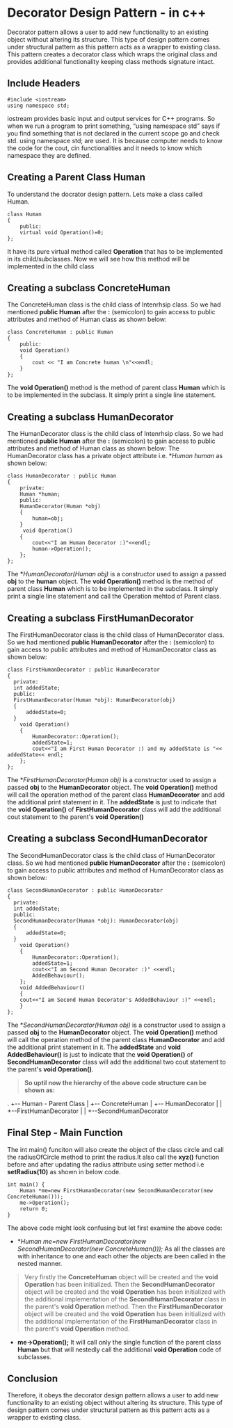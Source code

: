 # Decorator Design Pattern - in c++
Decorator pattern allows a user to add new functionality to an existing object without altering its structure. This type of design pattern comes under structural pattern as this pattern acts as a wrapper to existing class.
This pattern creates a decorator class which wraps the original class and provides additional functionality keeping class methods signature intact.

## Include Headers

```
#include <iostream>
using namespace std;
```
 iostream provides basic input and output services for C++ programs. So when we run a program to print something, “using namespace std” says if you find something that is not declared in the current scope go and check std. using namespace std; are used. It is because computer needs to know the code for the cout, cin functionalities and it needs to know which namespace they are defined.

## Creating a Parent Class Human

 To understand the docrator design pattern. Lets make a class called Human.

```
class Human
{
    public:
    virtual void Operation()=0;
};
```
It have its pure virtual method called **Operation** that has to be implemented in its child/subclasses.
Now we will see how this method will be implemented in the child class

## Creating a subclass ConcreteHuman

The ConcreteHuman class is the child class of Intenrhsip class. So we had mentioned **public Human** after the **:** (semicolon) to gain access to public attributes and method of Human class as shown below:

```
class ConcreteHuman : public Human
{
    public:
    void Operation()
    {
        cout << "I am Concrete human \n"<<endl; 
    }
};
```
The **void Operation()** method is the method of parent class **Human** which is to be implemented in the subclass. It simply print a single line statement.

## Creating a subclass HumanDecorator

The HumanDecorator class is the child class of Intenrhsip class. So we had mentioned **public Human** after the **:** (semicolon) to gain access to public attributes and method of Human class as shown below:
The HumanDecorator class has a private object attribute i.e. **Human *human** as shown below: 
```
class HumanDecorator : public Human
{
    private:
    Human *human;
    public:
    HumanDecorator(Human *obj)
    {
        human=obj;
    }
     void Operation()
    {
        cout<<"I am Human Decorator :)"<<endl;
        human->Operation();
    };
};

```
The **HumanDecorator(Human *obj)** is a constructor used to assign a passed **obj** to the **human** object. The **void Operation()** method is the method of parent class **Human** which is to be implemented in the subclass. It simply print a single line statement and call the Operation mehtod of Parent class.

## Creating a subclass FirstHumanDecorator

The FirstHumanDecorator class is the child class of HumanDecorator class. So we had mentioned **public HumanDecorator** after the **:** (semicolon) to gain access to public attributes and method of HumanDecorator class as shown below:

```
class FirstHumanDecorator : public HumanDecorator
{
  private:
  int addedState;
  public:
  FirstHumanDecorator(Human *obj): HumanDecorator(obj)
  {
      addedState=0;
  }
    void Operation()
    {
        HumanDecorator::Operation();
        addedState=1;
        cout<<"I am First Human Decorator :) and my addedState is "<< addedState<< endl;
    };
};
```
The **FirstHumanDecorator(Human *obj)** is a constructor used to assign a passed **obj** to the **HumanDecorator** object. The **void Operation()** method will call the operation method of the parent class **HumanDecorator** and add the additional print statement in it. The **addedState**  is just to indicate that the **void Operation()** of 
**FirstHumanDecorator** class will add the additional cout statement to the parent's **void Operation()**

## Creating a subclass SecondHumanDecorator

The SecondHumanDecorator class is the child class of HumanDecorator class. So we had mentioned **public HumanDecorator** after the **:** (semicolon) to gain access to public attributes and method of HumanDecorator class as shown below:

```
class SecondHumanDecorator : public HumanDecorator
{
  private:
  int addedState;
  public:
  SecondHumanDecorator(Human *obj): HumanDecorator(obj)
  {
      addedState=0;
  }
    void Operation()
    {
        HumanDecorator::Operation();
        addedState=1;
        cout<<"I am Second Human Decorator :)" <<endl;
        AddedBehaviour();
    };
    void AddedBehaviour()
    {
    cout<<"I am Second Human Decorator's AddedBehaviour :)" <<endl;
    }
};
```
The **SecondHumanDecorator(Human *obj)** is a constructor used to assign a passed **obj** to the **HumanDecorator** object. The **void Operation()** method will call the operation method of the parent class **HumanDecorator** and add the additional print statement in it. The **addedState** and **void AddedBehaviour()** is just to indicate that the **void Operation()** of **SecondHumanDecorator** class will add the additional two cout statement to the parent's **void Operation()**.


> **So uptil now the hierarchy of the above code structure can be shown as:**

.
+-- Human - Parent Class
|   +-- ConcreteHuman
|   +-- HumanDecorator
|   |   +--FirstHumanDecorator
|   |   +--SecondHumanDecorator


## Final Step - Main Function

The int main() funciton will also create the object of the class circle and call the radiusOfCircle method to print the radius.It also call the **xyz()** function before and after updating the radius attribute using setter method i.e **setRadius(10)** as shown in below code.

```
int main() {
    Human *me=new FirstHumanDecorator(new SecondHumanDecorator(new ConcreteHuman()));
    me->Operation();
    return 0;
}
```
The above code might look confusing but let first examine the above code:

* **Human *me=new FirstHumanDecorator(new SecondHumanDecorator(new ConcreteHuman()));** As all the classes are with inheritance to one and each other the objects are been called in the nested manner.
>Very firstly the **ConcreteHuman** object will be created and the **void Operation** has been initialized.
>Then the **SecondHumanDecorator** object will be created and the **void Operation** has been initialized with the additional implementation of the **SecondHumanDecorator** class in the parent's **void Operation** method.
>Then the **FirstHumanDecorator** object will be created and the **void Operation** has been initialized with the additional implementation of the **FirstHumanDecorator** class in the parent's **void Operation** method.
* **me->Operation();** It will call only the single function of the parent class **Human** but that will nestedly call the additional **void Operation** code of subclasses.

## Conclusion

Therefore, it obeys the decorator design pattern allows a user to add new functionality to an existing object without altering its structure. This type of design pattern comes under structural pattern as this pattern acts as a wrapper to existing class.


